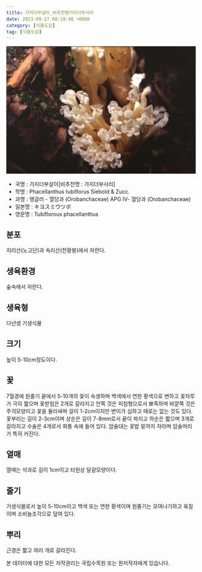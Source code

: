 ```yaml
---
title: 가지더부살이_비추천명가지더부사리
date: 2023-09-27 00:19:48 +0800
category: [식물도감]
tag: [식물도감]
---
```




![가지더부살이[비추천명 : 가지더부사리]](/assets/img/fileUpload/plants/basic/Orobanchaceae/Phacellanthus/9165/1_th2.JPG)
- 국명 : 가지더부살이[비추천명 : 가지더부사리]
- 학명 : Phacellanthus tubiflorus Siebold & Zucc.
- 과명 : 앵글러 - 열당과 (Orobanchaceae) APG Ⅳ- 열당과 (Orobanchaceae)
- 일본명 : キヨスミウツボ
- 영문명 : Tubiflorous phacellanthus


## 분포
지리산(노고단)과 속리산(천황봉)에서 자란다.
## 생육환경
숲속에서 자란다.
## 생육형
다년생 기생식물
## 크기
높이 5-10cm정도이다.
## 꽃
7월경에 원줄기 끝에서 5-10개의 꽃이 속생하며 백색에서 연한 황색으로 변하고 꽃자루가 극히 짧으며 꽃받침은 2개로 갈라지고 안쪽 것은 피침형으로서 뾰족하며 바깥쪽 것은 주걱모양이고 꽃을 둘러싸며 길이 1-2cm이지만 변이가 심하고 때로는 없는 것도 있다. 꽃부리는 길이 2-3cm이며 상순은 길이 7-8mm로서 끝이 파지고 하순은 짧으며 3개로 갈라지고 수술은 4개로서 화통 속에 들어 있다. 암술대는 꽃밥 밑까지 자라며 암술머리가 특히 커진다.
## 열매
열매는 삭과로 길이 1cm이고 타원상 달걀모양이다.
## 줄기
기생식물로서 높이 5-10cm이고 백색 또는 연한 황색이며 원줄기는 모여나기하고 육질이며 소비늘조각으로 덮여 있다.
## 뿌리
근경은 짧고 여러 개로 갈라진다.






본 데이터에 대한 모든 저작권리는 국립수목원 또는 원저작자에게 있습니다.

